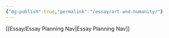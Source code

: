 ```yaml
---
{"dg-publish":true,"permalink":"/essay/art-and-humanity/"}
---
```


[[Essay/Essay Planning Nav\|Essay Planning Nav]]